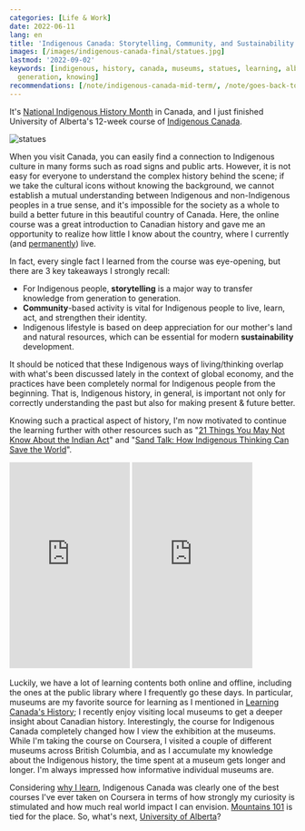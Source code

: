 ```yaml
---
categories: [Life & Work]
date: 2022-06-11
lang: en
title: 'Indigenous Canada: Storytelling, Community, and Sustainability'
images: [/images/indigenous-canada-final/statues.jpg]
lastmod: '2022-09-02'
keywords: [indigenous, history, canada, museums, statues, learning, alberta, ourse,
  generation, knowing]
recommendations: [/note/indigenous-canada-mid-term/, /note/goes-back-to-school/, /note/canada-permanent-residency/]
---
```


It's [National Indigenous History Month](https://www.rcaanc-cirnac.gc.ca/eng/1466616436543/1534874922512) in Canada, and I just finished University of Alberta's 12-week course of [Indigenous Canada](https://www.coursera.org/learn/indigenous-canada/).

![statues](/images/indigenous-canada-final/statues.jpg)

When you visit Canada, you can easily find a connection to Indigenous culture in many forms such as road signs and public arts. However, it is not easy for everyone to understand the complex history behind the scene; if we take the cultural icons without knowing the background, we cannot establish a mutual understanding between Indigenous and non-Indigenous peoples in a true sense, and it's impossible for the society as a whole to build a better future in this beautiful country of Canada. Here, the online course was a great introduction to Canadian history and gave me an opportunity to realize how little I know about the country, where I currently (and [permanently](/note/canada-permanent-residency/)) live.

In fact, every single fact I learned from the course was eye-opening, but there are 3 key takeaways I strongly recall:

- For Indigenous people, **storytelling** is a major way to transfer knowledge from generation to generation.
- **Community**-based activity is vital for Indigenous people to live, learn, act, and strengthen their identity.
- Indigenous lifestyle is based on deep appreciation for our mother's land and natural resources, which can be essential for modern **sustainability** development.

It should be noticed that these Indigenous ways of living/thinking overlap with what's been discussed lately in the context of global economy, and the practices have been completely normal for Indigenous people from the beginning. That is, Indigenous history, in general, is important not only for correctly understanding the past but also for making present & future better.

Knowing such a practical aspect of history, I'm now motivated to continue the learning further with other resources such as "[21 Things You May Not Know About the Indian Act](https://www.amazon.ca/Things-Know-About-Indian-Reconciliation/dp/0995266522)" and "[Sand Talk: How Indigenous Thinking Can Save the World](https://www.amazon.ca/Sand-Talk-Indigenous-Thinking-World/dp/0062975641/)".

<iframe type="text/html" sandbox="allow-scripts allow-same-origin allow-popups" width="212" height="362" frameborder="0" allowfullscreen style="max-width:100%" src="https://read.amazon.ca/kp/card?asin=B07BR968DH&preview=newtab&linkCode=kpe&ref_=cm_sw_r_kb_dp_7YMTB5D1F1XVH25NXE5Q&hideBuy=true&hideShare=true" ></iframe>

<iframe type="text/html" sandbox="allow-scripts allow-same-origin allow-popups" width="212" height="362" frameborder="0" allowfullscreen style="max-width:100%" src="https://read.amazon.ca/kp/card?asin=B07WG8LKSN&preview=newtab&linkCode=kpe&ref_=cm_sw_r_kb_dp_VT465FBG30W36N6KM5BR&hideBuy=true&hideShare=true" ></iframe>

Luckily, we have a lot of learning contents both online and offline, including the ones at the public library where I frequently go these days. In particular, museums are my favorite source for learning as I mentioned in [Learning Canada's History](/note/indigenous-canada-mid-term/); I recently enjoy visiting local museums to get a deeper insight about Canadian history. Interestingly, the course for Indigenous Canada completely changed how I view the exhibition at the museums. While I'm taking the course on Coursera, I visited a couple of different museums across British Columbia, and as I accumulate my knowledge about the Indigenous history, the time spent at a museum gets longer and longer. I'm always impressed how informative individual museums are.

Considering [why I learn](/note/goes-back-to-school/), Indigenous Canada was clearly one of the best courses I've ever taken on Coursera in terms of how strongly my curiosity is stimulated and how much real world impact I can envision. [Mountains 101](https://www.coursera.org/learn/mountains-101) is tied for the place. So, what's next, [University of Alberta](https://www.coursera.org/ualberta)?
